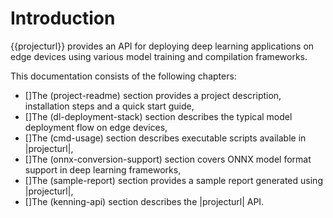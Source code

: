 # Introduction

{{projecturl}} provides an API for deploying deep learning applications on edge devices using various model training and compilation frameworks.

This documentation consists of the following chapters:

* []The (project-readme) section provides a project description, installation steps and a quick start guide,
* []The (dl-deployment-stack) section describes the typical model deployment flow on edge devices,
* []The (cmd-usage) section describes executable scripts available in |projecturl|,
* []The (onnx-conversion-support) section covers ONNX model format support in deep learning frameworks,
* []The (sample-report) section provides a sample report generated using |projecturl|,
* []The (kenning-api) section describes the |projecturl| API.
